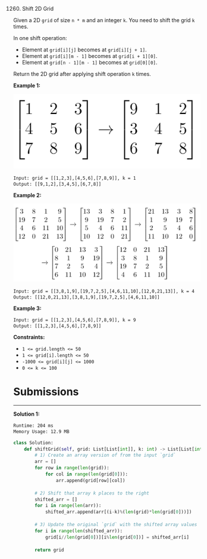 1260. Shift 2D Grid

Given a 2D `grid` of size `n * m` and an integer `k`. You need to shift the grid `k` times.

In one shift operation:

* Element at `grid[i][j]` becomes at `grid[i][j + 1]`.
* Element at `grid[i][m - 1]` becomes at `grid[i + 1][0]`.
* Element at `grid[n - 1][m - 1]` becomes at `grid[0][0]`.

Return the 2D grid after applying shift operation `k` times.

**Example 1:**

![1260_e1](img/1260_e1.png)

```
Input: grid = [[1,2,3],[4,5,6],[7,8,9]], k = 1
Output: [[9,1,2],[3,4,5],[6,7,8]]
```

**Example 2:**

![1260_e2](img/1260_e2.png)

```
Input: grid = [[3,8,1,9],[19,7,2,5],[4,6,11,10],[12,0,21,13]], k = 4
Output: [[12,0,21,13],[3,8,1,9],[19,7,2,5],[4,6,11,10]]
```

**Example 3:**

```
Input: grid = [[1,2,3],[4,5,6],[7,8,9]], k = 9
Output: [[1,2,3],[4,5,6],[7,8,9]]
```

**Constraints:**

* `1 <= grid.length <= 50`
* `1 <= grid[i].length <= 50`
* `-1000 <= grid[i][j] <= 1000`
* `0 <= k <= 100`

# Submissions
---
**Solution 1:**
```
Runtime: 204 ms
Memory Usage: 12.9 MB
```
```python
class Solution:
    def shiftGrid(self, grid: List[List[int]], k: int) -> List[List[int]]:
        # 1) Create an array version of from the input `grid`
        arr = []
        for row in range(len(grid)):
            for col in range(len(grid[0])):
                arr.append(grid[row][col])

        # 2) Shift that array k places to the right
        shifted_arr = []
        for i in range(len(arr)):
            shifted_arr.append(arr[(i-k)%(len(grid)*len(grid[0]))])

        # 3) Update the original `grid` with the shifted array values
        for i in range(len(shifted_arr)):
            grid[i//len(grid[0])][i%len(grid[0])] = shifted_arr[i]

        return grid
```